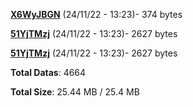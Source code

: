 [**X6WyJBGN**](/data/X6WyJBGN.txt) (24/11/22 - 13:23)- 374 bytes

[**51YjTMzj**](/data/51YjTMzj.txt) (24/11/22 - 13:23)- 2627 bytes

[**51YjTMzj**](/data/51YjTMzj.txt) (24/11/22 - 13:23)- 2627 bytes

**Total Datas**: 4664

**Total Size**: 25.44 MB / 25.4 MB